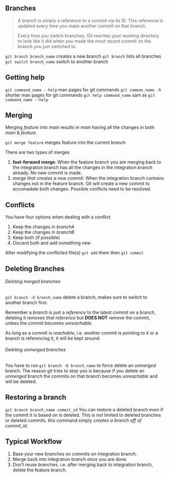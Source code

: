 ## Branches
> A branch is simply a reference to a commit via its ID. This reference is updated every time you make another commit on that branch.

> Every time you switch branches, Git rewrites your working directory to look like it did when you made the most recent commit on the branch you just switched to.

`git branch branch_name` creates a new branch
`git branch` lists all branches
`git switch branch_name` switch to another branch

## Getting help
`git command_name --help` man pages for git commands
`git comman_name -h` shorter man pages for git commands
`git help command_name` sam as `git command_name --help`

## Merging
Merging *feature* into *main* results in *main* having all the changes in both *main* & *feature*.

`git merge feature` merges feature into the current branch

There are two types of merges
1. **fast-forward merge**: When the feature branch you are merging back to the integration branch has all the changes in the integration branch already. No new commit is made.
2. *merge that creates a new commit*: When the integration branch contains changes not in the feature branch. Git will create a new commit to accomadate both changes. Possible conflicts need to be resolved. 

## Conflicts
You have four options when dealing with a conflict
1. Keep the changes in *branchA*
2. Keep the changes in *branchB*
3. Keep both (if possible)
4. Discard both and add something new

After modifying the conflicted file(s) `git add` them then `git commit`

## Deleting Branches
###### Deleting merged branches
`git branch -d branch_name` delete a branch, makes sure to switch to another branch first.

Remember a *branch* is just a *reference* to the latest *commit* on a branch, deleting it *removes that reference* but **DOES NOT** remove the commit, unless the commit becomes *unreachable*.

As long as a commit is *reachable*, i.e. another commit is pointing to it or a branch is referencing it, it will be kept around.
###### Deleting unmerged branches
You have to run `git branch -D branch_name` to force delete an *unmerged* branch.
The reason git tries to stop you is because if you delete an *unmerged* branch the commits on that branch becomes *unreachable* and will be deleted.

## Restoring a branch
`git branch branch_name commit_id` You can restore a deleted branch even if the commit it is based on is deleted. This is not limited to deleted branches or deleted commits, this command simply *creates a branch off of commit_id*.

## Typical Workflow
1. Base your new branches on commits on integration branch.
2. Merge back into integration branch once you are done.
3. Don't reuse branches. i.e. after merging back to integration branch, delete the feature branch.
